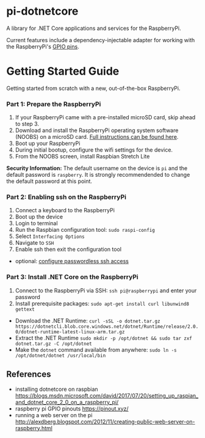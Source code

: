 #  pi-dotnetcore
A library for .NET Core applications and services for the RaspberryPi.

Current features include a dependency-injectable adapter for working with the RaspberryPi's [GPIO pins](https://www.raspberrypi.org/documentation/hardware/raspberrypi/gpio/README.md).

# Getting Started Guide
Getting started from scratch with a new, out-of-the-box RaspberryPi.

### Part 1: Prepare the RaspberryPi
1. If your RaspberryPi came with a pre-installed microSD card, skip ahead to step 3.
2. Download and install the RaspberryPi operating system software (NOOBS) on a microSD card. [Full instructions can be found here](https://www.raspberrypi.org/downloads/noobs/).
3. Boot up your RaspberryPi
4. During initial bootup, configure the wifi settings for the device.
5. From the NOOBS screen, install Raspbian Stretch Lite

**Security Information:** The default username on the device is `pi` and the default password is `raspberry`. It is strongly recommendended to change the default password at this point.

### Part 2: Enabling ssh on the RaspberryPi
1. Connect a keyboard to the RaspberryPi
2. Boot up the device
3. Login to terminal
4. Run the Raspbian configuration tool: `sudo raspi-config`
5. Select `Interfacing Options`
6. Navigate to `SSH`
7. Enable ssh then exit the configuration tool

* optional: [configure passwordless ssh access](https://www.raspberrypi.org/documentation/remote-access/ssh/passwordless.md)

### Part 3: Install .NET Core on the RaspberryPi
1. Connect to the RaspberryPi via SSH: `ssh pi@raspberrypi` and enter your password
2. Install prerequisite packages: `sudo apt-get install curl libunwind8 gettext`
* Download the .NET Runtime: `curl -sSL -o dotnet.tar.gz https://dotnetcli.blob.core.windows.net/dotnet/Runtime/release/2.0.0/dotnet-runtime-latest-linux-arm.tar.gz`
* Extract the .NET Runtime `sudo mkdir -p /opt/dotnet && sudo tar zxf dotnet.tar.gz -C /opt/dotnet`
* Make the `dotnet` command available from anywhere: `sudo ln -s /opt/dotnet/dotnet /usr/local/bin`

## References
* installing dotnetcore on raspbian https://blogs.msdn.microsoft.com/david/2017/07/20/setting_up_raspian_and_dotnet_core_2_0_on_a_raspberry_pi/
* raspberry pi GPIO pinouts https://pinout.xyz/
* running a web server on the pi http://alexdberg.blogspot.com/2012/11/creating-public-web-server-on-raspberry.html
